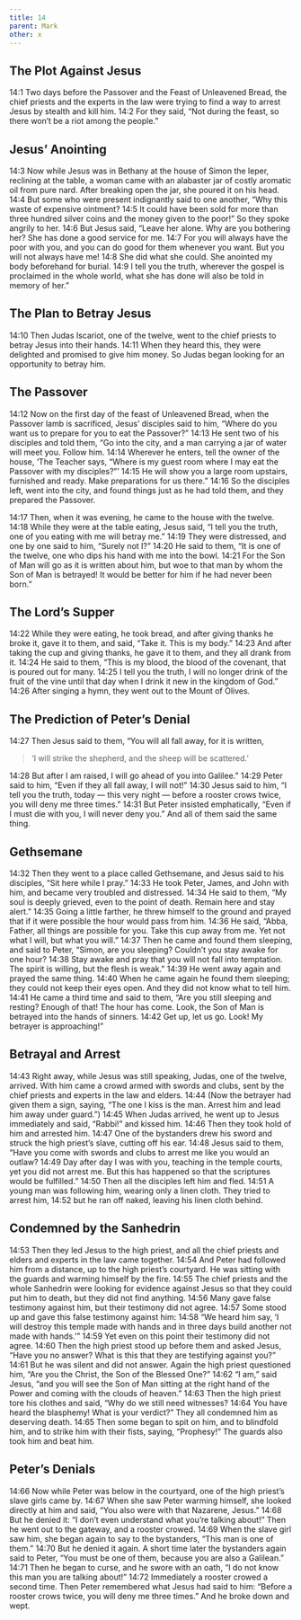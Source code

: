```yaml
---
title: 14
parent: Mark
other: x
---
```


## The Plot Against Jesus

<a name="14:1">14:1</a> Two days before the Passover and the Feast of Unleavened Bread, the chief priests and the experts in the law were trying to find a way to arrest Jesus by stealth and kill him. <a name="14:2">14:2</a> For they said, “Not during the feast, so there won’t be a riot among the people.”

## Jesus’ Anointing

<a name="14:3">14:3</a> Now while Jesus was in Bethany at the house of Simon the leper, reclining at the table, a woman came with an alabaster jar of costly aromatic oil from pure nard. After breaking open the jar, she poured it on his head. <a name="14:4">14:4</a> But some who were present indignantly said to one another, “Why this waste of expensive ointment? <a name="14:5">14:5</a> It could have been sold for more than three hundred silver coins and the money given to the poor!” So they spoke angrily to her. <a name="14:6">14:6</a> But Jesus said, “Leave her alone. Why are you bothering her? She has done a good service for me. <a name="14:7">14:7</a> For you will always have the poor with you, and you can do good for them whenever you want. But you will not always have me! <a name="14:8">14:8</a> She did what she could. She anointed my body beforehand for burial. <a name="14:9">14:9</a> I tell you the truth, wherever the gospel is proclaimed in the whole world, what she has done will also be told in memory of her.”

## The Plan to Betray Jesus

<a name="14:10">14:10</a> Then Judas Iscariot, one of the twelve, went to the chief priests to betray Jesus into their hands. <a name="14:11">14:11</a> When they heard this, they were delighted and promised to give him money. So Judas began looking for an opportunity to betray him.

## The Passover

<a name="14:12">14:12</a> Now on the first day of the feast of Unleavened Bread, when the Passover lamb is sacrificed, Jesus’ disciples said to him, “Where do you want us to prepare for you to eat the Passover?” <a name="14:13">14:13</a> He sent two of his disciples and told them, “Go into the city, and a man carrying a jar of water will meet you. Follow him. <a name="14:14">14:14</a> Wherever he enters, tell the owner of the house, ‘The Teacher says, “Where is my guest room where I may eat the Passover with my disciples?”’ <a name="14:15">14:15</a> He will show you a large room upstairs, furnished and ready. Make preparations for us there.” <a name="14:16">14:16</a> So the disciples left, went into the city, and found things just as he had told them, and they prepared the Passover.

<a name="14:17">14:17</a> Then, when it was evening, he came to the house with the twelve. <a name="14:18">14:18</a> While they were at the table eating, Jesus said, “I tell you the truth, one of you eating with me will betray me.” <a name="14:19">14:19</a> They were distressed, and one by one said to him, “Surely not I?” <a name="14:20">14:20</a> He said to them, “It is one of the twelve, one who dips his hand with me into the bowl. <a name="14:21">14:21</a> For the Son of Man will go as it is written about him, but woe to that man by whom the Son of Man is betrayed! It would be better for him if he had never been born.”

## The Lord’s Supper

<a name="14:22">14:22</a> While they were eating, he took bread, and after giving thanks he broke it, gave it to them, and said, “Take it. This is my body.” <a name="14:23">14:23</a> And after taking the cup and giving thanks, he gave it to them, and they all drank from it. <a name="14:24">14:24</a> He said to them, “This is my blood, the blood of the covenant, that is poured out for many. <a name="14:25">14:25</a> I tell you the truth, I will no longer drink of the fruit of the vine until that day when I drink it new in the kingdom of God.” <a name="14:26">14:26</a> After singing a hymn, they went out to the Mount of Olives.

## The Prediction of Peter’s Denial

<a name="14:27">14:27</a> Then Jesus said to them, “You will all fall away, for it is written,

> ‘I will strike the shepherd,
> and the sheep will be scattered.’

<a name="14:28">14:28</a> But after I am raised, I will go ahead of you into Galilee.” <a name="14:29">14:29</a> Peter said to him, “Even if they all fall away, I will not!” <a name="14:30">14:30</a> Jesus said to him, “I tell you the truth, today — this very night — before a rooster crows twice, you will deny me three times.” <a name="14:31">14:31</a> But Peter insisted emphatically, “Even if I must die with you, I will never deny you.” And all of them said the same thing.

## Gethsemane

<a name="14:32">14:32</a> Then they went to a place called Gethsemane, and Jesus said to his disciples, “Sit here while I pray.” <a name="14:33">14:33</a> He took Peter, James, and John with him, and became very troubled and distressed. <a name="14:34">14:34</a> He said to them, “My soul is deeply grieved, even to the point of death. Remain here and stay alert.” <a name="14:35">14:35</a> Going a little farther, he threw himself to the ground and prayed that if it were possible the hour would pass from him. <a name="14:36">14:36</a> He said, “Abba, Father, all things are possible for you. Take this cup away from me. Yet not what I will, but what you will.” <a name="14:37">14:37</a> Then he came and found them sleeping, and said to Peter, “Simon, are you sleeping? Couldn’t you stay awake for one hour? <a name="14:38">14:38</a> Stay awake and pray that you will not fall into temptation. The spirit is willing, but the flesh is weak.” <a name="14:39">14:39</a> He went away again and prayed the same thing. <a name="14:40">14:40</a> When he came again he found them sleeping; they could not keep their eyes open. And they did not know what to tell him. <a name="14:41">14:41</a> He came a third time and said to them, “Are you still sleeping and resting? Enough of that! The hour has come. Look, the Son of Man is betrayed into the hands of sinners. <a name="14:42">14:42</a> Get up, let us go. Look! My betrayer is approaching!”

## Betrayal and Arrest

<a name="14:43">14:43</a> Right away, while Jesus was still speaking, Judas, one of the twelve, arrived. With him came a crowd armed with swords and clubs, sent by the chief priests and experts in the law and elders. <a name="14:44">14:44</a> (Now the betrayer had given them a sign, saying, “The one I kiss is the man. Arrest him and lead him away under guard.”) <a name="14:45">14:45</a> When Judas arrived, he went up to Jesus immediately and said, “Rabbi!” and kissed him. <a name="14:46">14:46</a> Then they took hold of him and arrested him. <a name="14:47">14:47</a> One of the bystanders drew his sword and struck the high priest’s slave, cutting off his ear. <a name="14:48">14:48</a> Jesus said to them, “Have you come with swords and clubs to arrest me like you would an outlaw? <a name="14:49">14:49</a> Day after day I was with you, teaching in the temple courts, yet you did not arrest me. But this has happened so that the scriptures would be fulfilled.” <a name="14:50">14:50</a> Then all the disciples left him and fled. <a name="14:51">14:51</a> A young man was following him, wearing only a linen cloth. They tried to arrest him, <a name="14:52">14:52</a> but he ran off naked, leaving his linen cloth behind.

## Condemned by the Sanhedrin

<a name="14:53">14:53</a> Then they led Jesus to the high priest, and all the chief priests and elders and experts in the law came together. <a name="14:54">14:54</a> And Peter had followed him from a distance, up to the high priest’s courtyard. He was sitting with the guards and warming himself by the fire. <a name="14:55">14:55</a> The chief priests and the whole Sanhedrin were looking for evidence against Jesus so that they could put him to death, but they did not find anything. <a name="14:56">14:56</a> Many gave false testimony against him, but their testimony did not agree. <a name="14:57">14:57</a> Some stood up and gave this false testimony against him: <a name="14:58">14:58</a> “We heard him say, ‘I will destroy this temple made with hands and in three days build another not made with hands.’” <a name="14:59">14:59</a> Yet even on this point their testimony did not agree. <a name="14:60">14:60</a> Then the high priest stood up before them and asked Jesus, “Have you no answer? What is this that they are testifying against you?” <a name="14:61">14:61</a> But he was silent and did not answer. Again the high priest questioned him, “Are you the Christ, the Son of the Blessed One?” <a name="14:62">14:62</a> “I am,” said Jesus, “and you will see the Son of Man sitting at the right hand of the Power and coming with the clouds of heaven.” <a name="14:63">14:63</a> Then the high priest tore his clothes and said, “Why do we still need witnesses? <a name="14:64">14:64</a> You have heard the blasphemy! What is your verdict?” They all condemned him as deserving death. <a name="14:65">14:65</a> Then some began to spit on him, and to blindfold him, and to strike him with their fists, saying, “Prophesy!” The guards also took him and beat him.

## Peter’s Denials

<a name="14:66">14:66</a> Now while Peter was below in the courtyard, one of the high priest’s slave girls came by. <a name="14:67">14:67</a> When she saw Peter warming himself, she looked directly at him and said, “You also were with that Nazarene, Jesus.” <a name="14:68">14:68</a> But he denied it: “I don’t even understand what you’re talking about!” Then he went out to the gateway, and a rooster crowed. <a name="14:69">14:69</a> When the slave girl saw him, she began again to say to the bystanders, “This man is one of them.” <a name="14:70">14:70</a> But he denied it again. A short time later the bystanders again said to Peter, “You must be one of them, because you are also a Galilean.” <a name="14:71">14:71</a> Then he began to curse, and he swore with an oath, “I do not know this man you are talking about!” <a name="14:72">14:72</a> Immediately a rooster crowed a second time. Then Peter remembered what Jesus had said to him: “Before a rooster crows twice, you will deny me three times.” And he broke down and wept.
